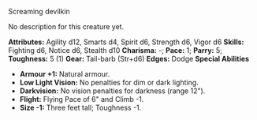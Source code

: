 Screaming devilkin

No description for this creature yet.

**Attributes:** Agility d12, Smarts d4, Spirit d6, Strength d6, Vigor
d6
**Skills:** Fighting d6, Notice d6, Stealth d10
**Charisma:** -; **Pace:** 1; **Parry:** 5; **Toughness:** 5 (1)
**Gear:** Tail-barb (Str+d6)
**Edges:** Dodge
**Special Abilities**
- **Armour +1:** Natural armour.
- **Low Light Vision:** No penalties for dim or dark lighting.
- **Darkvision:** No vision penalties for darkness (range 12").
- **Flight:** Flying Pace of 6" and Climb -1.
- **Size -1:** Three feet tall; Toughness -1.

